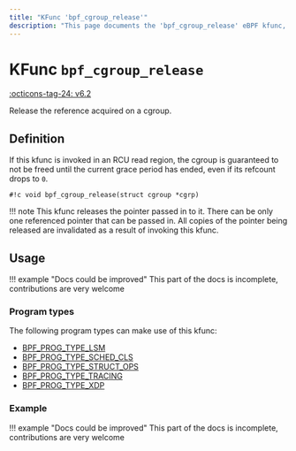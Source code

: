 ```yaml
---
title: "KFunc 'bpf_cgroup_release'"
description: "This page documents the 'bpf_cgroup_release' eBPF kfunc, including its defintion, usage, program types that can use it, and examples."
---
```

# KFunc `bpf_cgroup_release`

<!-- [FEATURE_TAG](bpf_cgroup_release) -->
[:octicons-tag-24: v6.2](https://github.com/torvalds/linux/commit/fda01efc61605af7c6fa03c4109f14d59c9228b7)
<!-- [/FEATURE_TAG] -->

Release the reference acquired on a cgroup.

## Definition

If this kfunc is invoked in an RCU read region, the cgroup is guaranteed to not be freed until the current grace period has ended, even if its refcount drops to `0`.

<!-- [KFUNC_DEF] -->
`#!c void bpf_cgroup_release(struct cgroup *cgrp)`

!!! note
	This kfunc releases the pointer passed in to it. There can be only one referenced pointer that can be passed in. 
	All copies of the pointer being released are invalidated as a result of invoking this kfunc.
<!-- [/KFUNC_DEF] -->

## Usage

!!! example "Docs could be improved"
    This part of the docs is incomplete, contributions are very welcome

### Program types

The following program types can make use of this kfunc:

<!-- [KFUNC_PROG_REF] -->
- [BPF_PROG_TYPE_LSM](../program-type/BPF_PROG_TYPE_LSM.md)
- [BPF_PROG_TYPE_SCHED_CLS](../program-type/BPF_PROG_TYPE_SCHED_CLS.md)
- [BPF_PROG_TYPE_STRUCT_OPS](../program-type/BPF_PROG_TYPE_STRUCT_OPS.md)
- [BPF_PROG_TYPE_TRACING](../program-type/BPF_PROG_TYPE_TRACING.md)
- [BPF_PROG_TYPE_XDP](../program-type/BPF_PROG_TYPE_XDP.md)
<!-- [/KFUNC_PROG_REF] -->

### Example

!!! example "Docs could be improved"
    This part of the docs is incomplete, contributions are very welcome

